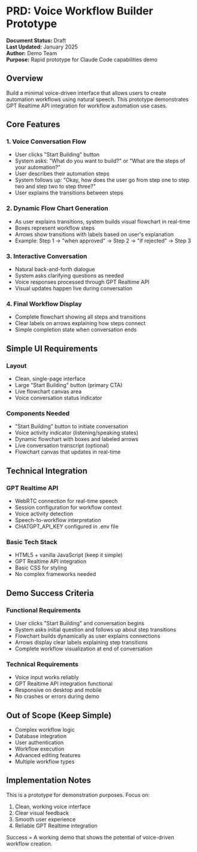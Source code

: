 # PRD: Voice Workflow Builder Prototype

**Document Status:** Draft  
**Last Updated:** January 2025  
**Author:** Demo Team  
**Purpose:** Rapid prototype for Claude Code capabilities demo

## Overview

Build a minimal voice-driven interface that allows users to create automation workflows using natural speech. This prototype demonstrates GPT Realtime API integration for workflow automation use cases.

## Core Features

### 1. Voice Conversation Flow
- User clicks "Start Building" button
- System asks: "What do you want to build?" or "What are the steps of your automation?"
- User describes their automation steps
- System follows up: "Okay, how does the user go from step one to step two and step two to step three?"
- User explains the transitions between steps

### 2. Dynamic Flow Chart Generation
- As user explains transitions, system builds visual flowchart in real-time
- Boxes represent workflow steps
- Arrows show transitions with labels based on user's explanation
- Example: Step 1 → "when approved" → Step 2 → "if rejected" → Step 3

### 3. Interactive Conversation
- Natural back-and-forth dialogue
- System asks clarifying questions as needed
- Voice responses processed through GPT Realtime API
- Visual updates happen live during conversation

### 4. Final Workflow Display
- Complete flowchart showing all steps and transitions
- Clear labels on arrows explaining how steps connect
- Simple completion state when conversation ends

## Simple UI Requirements

### Layout
- Clean, single-page interface
- Large "Start Building" button (primary CTA)
- Live flowchart canvas area
- Voice conversation status indicator

### Components Needed
- "Start Building" button to initiate conversation
- Voice activity indicator (listening/speaking states)
- Dynamic flowchart with boxes and labeled arrows
- Live conversation transcript (optional)
- Flowchart canvas that updates in real-time

## Technical Integration

### GPT Realtime API
- WebRTC connection for real-time speech
- Session configuration for workflow context
- Voice activity detection
- Speech-to-workflow interpretation
- CHATGPT_API_KEY configured in .env file

### Basic Tech Stack
- HTML5 + vanilla JavaScript (keep it simple)
- GPT Realtime API integration
- Basic CSS for styling
- No complex frameworks needed

## Demo Success Criteria

### Functional Requirements
- User clicks "Start Building" and conversation begins
- System asks initial question and follows up about step transitions
- Flowchart builds dynamically as user explains connections
- Arrows display clear labels explaining step transitions
- Complete workflow visualization at end of conversation

### Technical Requirements
- Voice input works reliably
- GPT Realtime API integration functional
- Responsive on desktop and mobile
- No crashes or errors during demo

## Out of Scope (Keep Simple)
- Complex workflow logic
- Database integration
- User authentication
- Workflow execution
- Advanced editing features
- Multiple workflow types

## Implementation Notes

This is a prototype for demonstration purposes. Focus on:
1. Clean, working voice interface
2. Clear visual feedback
3. Smooth user experience
4. Reliable GPT Realtime integration

Success = A working demo that shows the potential of voice-driven workflow creation.